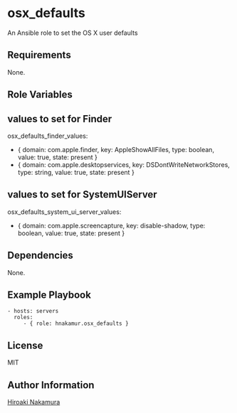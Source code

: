 osx_defaults
============

An Ansible role to set the OS X user defaults

Requirements
------------

None.

Role Variables
--------------

## values to set for Finder

osx_defaults_finder_values:
  - { domain: com.apple.finder, key: AppleShowAllFiles, type: boolean, value: true, state: present }
  - { domain: com.apple.desktopservices, key: DSDontWriteNetworkStores, type: string, value: true, state: present }

## values to set for SystemUIServer

osx_defaults_system_ui_server_values:
  - { domain: com.apple.screencapture, key: disable-shadow, type: boolean, value: true, state: present }

Dependencies
------------

None.


Example Playbook
----------------

    - hosts: servers
      roles:
         - { role: hnakamur.osx_defaults }

License
-------

MIT

Author Information
------------------

[Hiroaki Nakamura]( http://hnakamur.github.io/ )
